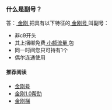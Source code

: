 ### 什么是副号？
答：[ 金刚 ](https://a2zitpro.github.io/web/金刚公司)把具有以下特征的[ 金刚号 ](https://a2zitpro.github.io/web/金刚号)叫<font color="Black">副号</font>：
- 非c9开头
- 其上捆绑免费[ 小额流量 ](https://a2zitpro.github.io/web/小额流量)包
- 同一时间您只可持有1个
- 偶尔连通使用

#### 推荐阅读

- [金刚号](https://a2zitpro.github.io/web/list_kkid)
- [金刚1.0帮助](https://a2zitpro.github.io/web/list_helpkkvpn1.0)
- [金刚梯](https://a2zitpro.github.io/web/dlb)
